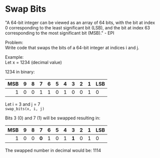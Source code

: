 # Swap Bits

"A 64-bit integer can be viewed as an array of 64 bits, with the bit at index 0 corresponding to the least significant bit (LSB), and the bit at index 63 corresponding to the most significant bit (MSB)." - EPI

Problem:  
Write code that swaps the bits of a 64-bit integer at indices i and j.

Example:  
Let x = 1234 (decimal value)  

1234 in binary:  

|MSB | 9 | 8 | 7 | 6 | 5 | 4 | 3 | 2 | 1 |LSB|  
|---:|---|---|---|---|---|---|---|---|---|---|
|  1 | 0 | 0 | 1 | 1 | 0 | 1 | 0 | 0 | 1 | 0 |   
  
Let i = 3 and j = 7  
```swap_bits(x, i, j)```  
  
Bits 3 (0) and 7 (1) will be swapped resulting in:  

|MSB | 9 | 8 |   7   | 6 | 5 | 4 |   3   | 2 | 1 |LSB|  
|---:|---|---|-------|---|---|---|-------|---|---|---|
|  1 | 0 | 0 | **0** | 1 | 0 | 1 | **1** | 0 | 1 | 0 | 
  
The swapped number in decimal would be: 1114